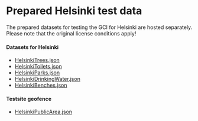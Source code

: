 # Prepared Helsinki test data

The prepared datasets for testing the GCI for Helsinki are hosted separately.
Please note that the original license conditions apply!

#### Datasets for Helsinki
* [HelsinkiTrees.json](https://proto.fvh.io/urbanage/HelsinkiTrees.json)
* [HelsinkiToilets.json](https://proto.fvh.io/urbanage/HelsinkiToilets.json)
* [HelsinkiParks.json](https://proto.fvh.io/urbanage/HelsinkiParks.json)
* [HelsinkiDrinkingWater.json](https://proto.fvh.io/urbanage/HelsinkiDrinkingWater.json)
* [HelsinkiBenches.json](https://proto.fvh.io/urbanage/HelsinkiBenches.json)

#### Testsite geofence
* [HelsinkiPublicArea.json](https://proto.fvh.io/urbanage/HelsinkiPublicArea.json)
